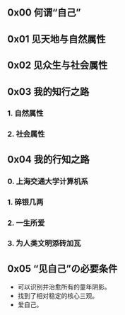 ## 0x00 何谓“自己”

## 0x01 见天地与自然属性

## 0x02 见众生与社会属性

## 0x03 我的知行之路

### 1. 自然属性

### 2. 社会属性

## 0x04 我的行知之路

### 0. 上海交通大学计算机系

### 1. 碎银几两

### 2. 一生所爱

### 3. 为人类文明添砖加瓦

## 0x05 “见自己”の必要条件

+ 可以识别并治愈所有的童年阴影。
+ 找到了相对稳定的核心三观。
+ 爱自己。




